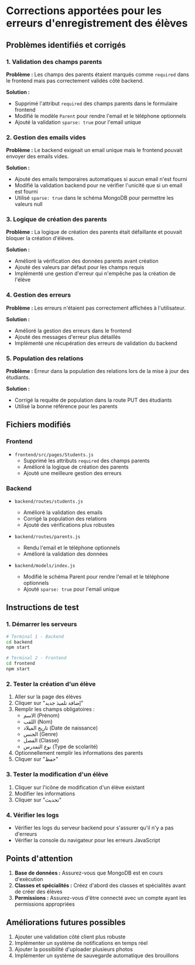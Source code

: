 # Corrections apportées pour les erreurs d'enregistrement des élèves

## Problèmes identifiés et corrigés

### 1. **Validation des champs parents**
**Problème :** Les champs des parents étaient marqués comme `required` dans le frontend mais pas correctement validés côté backend.

**Solution :**
- Supprimé l'attribut `required` des champs parents dans le formulaire frontend
- Modifié le modèle `Parent` pour rendre l'email et le téléphone optionnels
- Ajouté la validation `sparse: true` pour l'email unique

### 2. **Gestion des emails vides**
**Problème :** Le backend exigeait un email unique mais le frontend pouvait envoyer des emails vides.

**Solution :**
- Ajouté des emails temporaires automatiques si aucun email n'est fourni
- Modifié la validation backend pour ne vérifier l'unicité que si un email est fourni
- Utilisé `sparse: true` dans le schéma MongoDB pour permettre les valeurs null

### 3. **Logique de création des parents**
**Problème :** La logique de création des parents était défaillante et pouvait bloquer la création d'élèves.

**Solution :**
- Amélioré la vérification des données parents avant création
- Ajouté des valeurs par défaut pour les champs requis
- Implémenté une gestion d'erreur qui n'empêche pas la création de l'élève

### 4. **Gestion des erreurs**
**Problème :** Les erreurs n'étaient pas correctement affichées à l'utilisateur.

**Solution :**
- Amélioré la gestion des erreurs dans le frontend
- Ajouté des messages d'erreur plus détaillés
- Implémenté une récupération des erreurs de validation du backend

### 5. **Population des relations**
**Problème :** Erreur dans la population des relations lors de la mise à jour des étudiants.

**Solution :**
- Corrigé la requête de population dans la route PUT des étudiants
- Utilisé la bonne référence pour les parents

## Fichiers modifiés

### Frontend
- `frontend/src/pages/Students.js`
  - Supprimé les attributs `required` des champs parents
  - Amélioré la logique de création des parents
  - Ajouté une meilleure gestion des erreurs

### Backend
- `backend/routes/students.js`
  - Amélioré la validation des emails
  - Corrigé la population des relations
  - Ajouté des vérifications plus robustes

- `backend/routes/parents.js`
  - Rendu l'email et le téléphone optionnels
  - Amélioré la validation des données

- `backend/models/index.js`
  - Modifié le schéma Parent pour rendre l'email et le téléphone optionnels
  - Ajouté `sparse: true` pour l'email unique

## Instructions de test

### 1. Démarrer les serveurs
```bash
# Terminal 1 - Backend
cd backend
npm start

# Terminal 2 - Frontend
cd frontend
npm start
```

### 2. Tester la création d'un élève
1. Aller sur la page des élèves
2. Cliquer sur "إضافة تلميذ جديد"
3. Remplir les champs obligatoires :
   - الاسم (Prénom)
   - اللقب (Nom)
   - تاريخ الميلاد (Date de naissance)
   - الجنس (Genre)
   - الفصل (Classe)
   - نوع التمدرس (Type de scolarité)
4. Optionnellement remplir les informations des parents
5. Cliquer sur "حفظ"

### 3. Tester la modification d'un élève
1. Cliquer sur l'icône de modification d'un élève existant
2. Modifier les informations
3. Cliquer sur "تحديث"

### 4. Vérifier les logs
- Vérifier les logs du serveur backend pour s'assurer qu'il n'y a pas d'erreurs
- Vérifier la console du navigateur pour les erreurs JavaScript

## Points d'attention

1. **Base de données :** Assurez-vous que MongoDB est en cours d'exécution
2. **Classes et spécialités :** Créez d'abord des classes et spécialités avant de créer des élèves
3. **Permissions :** Assurez-vous d'être connecté avec un compte ayant les permissions appropriées

## Améliorations futures possibles

1. Ajouter une validation côté client plus robuste
2. Implémenter un système de notifications en temps réel
3. Ajouter la possibilité d'uploader plusieurs photos
4. Implémenter un système de sauvegarde automatique des brouillons
